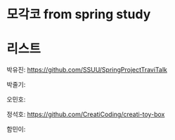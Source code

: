# 모각코 from spring study

# 리스트

박유진: https://github.com/SSUU/SpringProjectTraviTalk

박줄기: 

오민호:

정석호:  https://github.com/CreatiCoding/creati-toy-box

함민이: 


